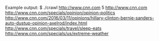 Example output:
$ ./crawl http://www.cnn.com 5
http://www.cnn.com
http://www.cnn.com/specials/opinion/opinion-politics
http://www.cnn.com/2016/03/11/opinions/hillary-clinton-bernie-sanders-auto-dustup-opinion-axelrod/index.html
http://www.cnn.com/specials/travel/sleep-eats
http://www.cnn.com/specials/us/extreme-weather
